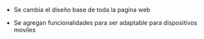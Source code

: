 - Se cambia el diseño base de toda la pagina web

- Se agregan funcionalidades para ser adaptable para dispositivos moviles
